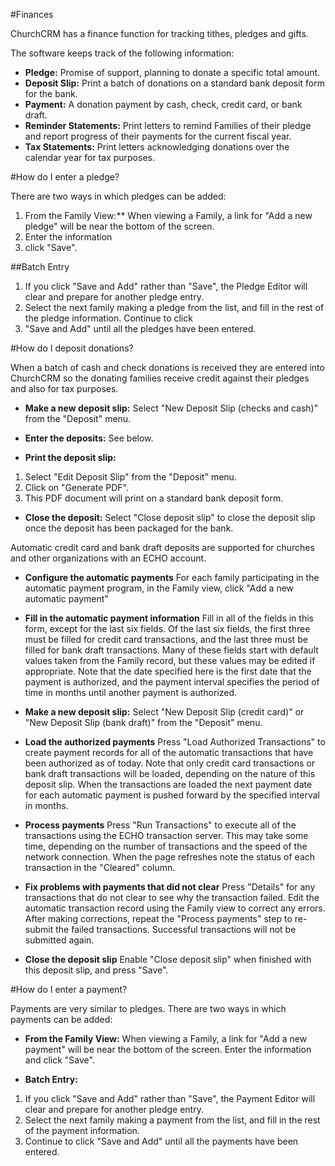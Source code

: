 #Finances

ChurchCRM has a finance function for tracking tithes, pledges and gifts.

The software keeps track of the following information:

*   **Pledge:** Promise of support, planning to donate a specific total amount.
*   **Deposit Slip:** Print a batch of donations on a standard bank deposit form for the bank.
*   **Payment:** A donation payment by cash, check, credit card, or bank draft.
*   **Reminder Statements:** Print letters to remind Families of their pledge and report progress of their payments for the current fiscal year.
*   **Tax Statements:** Print letters acknowledging donations over the calendar year for tax purposes.

#How do I enter a pledge?

There are two ways in which pledges can be added:

1. From the Family View:** When viewing a Family, a link for "Add a new pledge" will be near the bottom of the screen. 
2. Enter the information 
3. click "Save".

##Batch Entry

1. If you click "Save and Add" rather than "Save", the Pledge Editor will clear and prepare for another pledge entry.  
2. Select the next family making a pledge from the list, and fill in the rest of the pledge information.  Continue to click
3. "Save and Add" until all the pledges have been entered.

#How do I deposit donations?

When a batch of cash and check donations is received they are entered into ChurchCRM so the donating families receive credit against their pledges and also for tax purposes.

*   **Make a new deposit slip:** Select "New Deposit Slip (checks and cash)"  from the "Deposit" menu.

*   **Enter the deposits:** See below.

*   **Print the deposit slip:** 
1. Select "Edit Deposit Slip" from the "Deposit" menu.  
2. Click on "Generate PDF".  
3. This PDF document will print on a standard bank deposit form.

* **Close the deposit:** 
Select "Close deposit slip" to close the deposit slip once the deposit has been packaged for the bank.

Automatic credit card and bank draft deposits are supported for churches and other organizations with an ECHO account.

*   **Configure the automatic payments** For each family participating in the automatic
    		  payment program, in the Family view, click "Add a new automatic payment"

*   **Fill in the automatic payment information** Fill in all of the fields
    		  in this form, except for the last six fields.  Of the last six fields, the first three must
    		  be filled for credit card transactions, and the last three must be filled for bank draft
    		  transactions.  Many of these fields start with default values taken from the Family record,
    		  but these values may be edited if appropriate.  Note that the date specified here is the first
    		  date that the payment is authorized, and the payment interval specifies the period of time
    		  in months until another payment is authorized.

*   **Make a new deposit slip:** Select "New Deposit Slip (credit card)" or "New Deposit Slip (bank draft)"
              from the "Deposit" menu.

*   **Load the authorized payments** Press "Load Authorized Transactions"
    		    to create payment records for all of the automatic transactions that have been authorized as
    			 of today.  Note that only credit card transactions or bank draft transactions will be loaded,
    			 depending on the nature of this deposit slip.  When the transactions are loaded the next payment
    			 date for each automatic payment is pushed forward by the specified interval in months.

*   **Process payments** Press "Run Transactions" to execute all of the
    		    transactions using the ECHO transaction server.  This may take some time, depending on the
    			 number of transactions and the speed of the network connection.  When the page refreshes note
    			 the status of each transaction in the "Cleared" column.

*   **Fix problems with payments that did not clear** 
Press "Details" for any transactions that do not clear to see why the transaction failed.  Edit the automatic transaction record using the Family view to correct any errors.  After making corrections, repeat the "Process payments" step to re-submit the failed transactions.  Successful transactions will not be submitted again.

*   **Close the deposit slip** 
Enable "Close deposit slip" when finished  with this deposit slip, and press "Save".

#How do I enter a payment?

Payments are very similar to pledges.  There are two ways in which payments can be added:

*   **From the Family View:** When viewing a Family, a link for
              "Add a new payment" will be near the bottom of the screen. Enter the information and
              click "Save".
              
*   **Batch Entry:** 
1. If you click "Save and Add" rather than "Save", the Payment Editor will clear and prepare for another pledge entry.  
2. Select the next family making a payment from the list, and fill in the rest of the payment information. 
3. Continue to click "Save and Add" until all the payments have been entered.


